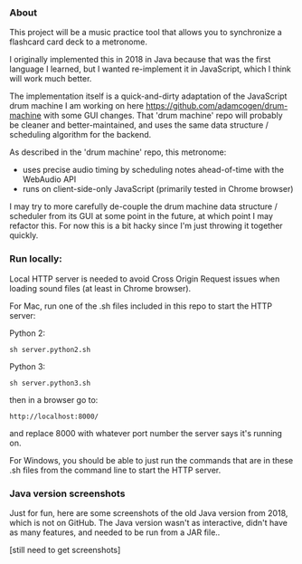 ### About

This project will be a music practice tool that allows you to synchronize a flashcard card deck to a metronome. 

I originally implemented this in 2018 in Java because that was the first language I learned, but I wanted re-implement it in JavaScript, which I think will work much better. 

The implementation itself is a quick-and-dirty adaptation of the JavaScript drum machine I am working on here https://github.com/adamcogen/drum-machine with some GUI changes. That 'drum machine' repo will probably be cleaner and better-maintained, and uses the same data structure / scheduling algorithm for the backend.

As described in the 'drum machine' repo, this metronome:
 - uses precise audio timing by scheduling notes ahead-of-time with the WebAudio API
 - runs on client-side-only JavaScript (primarily tested in Chrome browser)

I may try to more carefully de-couple the drum machine data structure / scheduler from its GUI at some point in the future, at which point I may refactor this. For now this is a bit hacky since I'm just throwing it together quickly.

### Run locally:

Local HTTP server is needed to avoid Cross Origin Request issues when loading sound files (at least in Chrome browser).

For Mac, run one of the .sh files included in this repo to start the HTTP server:

Python 2:
```
sh server.python2.sh
```

Python 3:
```
sh server.python3.sh
```

then in a browser go to:

```
http://localhost:8000/
```

and replace 8000 with whatever port number the server says it's running on.

For Windows, you should be able to just run the commands that are in these .sh files from the command line to start the HTTP server.

### Java version screenshots

Just for fun, here are some screenshots of the old Java version from 2018, which is not on GitHub. The Java version wasn't as interactive, didn't have as many features, and needed to be run from a JAR file..

[still need to get screenshots]